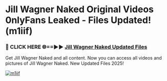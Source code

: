 # Jill Wagner Naked Original Videos 0nlyFans Leaked - Files Updated! (m1iif)

<h3>🔴 CLICK HERE 🌐==►► <a href="https://tinyurl.com/up5wt9bj" rel="nofollow">Jill Wagner Naked Updated Files</a></h3>

Get Jill Wagner Naked and all content. Now you can access all videos and pictures of Jill Wagner Naked. New Updated Files 2025!

[![m1iif](https://i.imgur.com/ABiUzMV.gif)](https://tinyurl.com/up5wt9bj)
